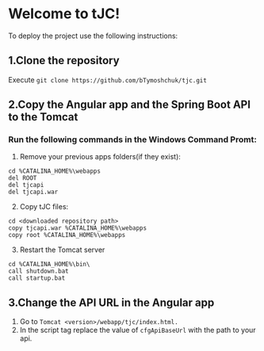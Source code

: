 # Welcome to tJC!
To deploy the project use the following instructions:
## 1.Clone the repository
Execute `git clone https://github.com/bTymoshchuk/tjc.git`
## 2.Copy the Angular app and the Spring Boot API to the Tomcat
### Run the following commands in  the Windows Command Promt:
1. Remove your previous apps folders(if they exist):
```
cd %CATALINA_HOME%\webapps
del ROOT
del tjcapi
del tjcapi.war
```
 2. Copy tJC files:
```
cd <downloaded repository path>
copy tjcapi.war %CATALINA_HOME%\webapps
copy root %CATALINA_HOME%\webapps
```
 3. Restart the Tomcat server
```
cd %CATALINA_HOME%\bin\
call shutdown.bat
call startup.bat
```
## 3.Change the API URL in the Angular app
1. Go to `Tomcat <version>/webapp/tjc/index.html.`
2. In the script tag replace the value of `cfgApiBaseUrl` with the path to your api.
